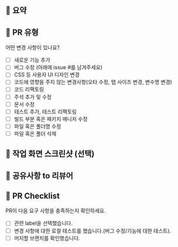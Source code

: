 ## 📄 요약
<!---- 변경 사항 및 관련 이슈에 대해 간단하게 작성해주세요. 어떻게보다 무엇을 왜 수정했는지 설명해주세요. -->

## 🔎 PR 유형
어떤 변경 사항이 있나요?

- [ ] 새로운 기능 추가
- [ ] 버그 수정 (아래에 issue #를 남겨주세요)
- [ ] CSS 등 사용자 UI 디자인 변경
- [ ] 코드에 영향을 주지 않는 변경사항(오타 수정, 탭 사이즈 변경, 변수명 변경)
- [ ] 코드 리팩토링
- [ ] 주석 추가 및 수정
- [ ] 문서 수정
- [ ] 테스트 추가, 테스트 리팩토링
- [ ] 빌드 부분 혹은 패키지 매니저 수정
- [ ] 파일 혹은 폴더명 수정
- [ ] 파일 혹은 폴더 삭제

## 📸 작업 화면 스크린샷 (선택)


## 💬 공유사항 to 리뷰어

<!--- 리뷰어가 중점적으로 봐줬으면 좋겠는 부분이 있으면 적어주세요. -->
<!--- 논의해야할 부분이 있다면 적어주세요.-->
<!--- ex) 메서드 XXX의 이름을 더 잘 짓고 싶은데 혹시 좋은 명칭이 있을까요? -->


## 📌 PR Checklist
PR이 다음 요구 사항을 충족하는지 확인하세요.

- [ ] 관련 label을 선택했습니다.
- [ ] 변경 사항에 대한 로컬 테스트를 했습니다.(버그 수정/기능에 대한 테스트).
- [ ] 머지할 브랜치를 확인했습니다.
